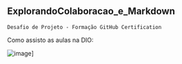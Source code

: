 ## ExplorandoColaboracao_e_Markdown
    
    Desafio de Projeto - Formação GitHub Certification

Como assisto as aulas na DIO:

![image](https://github.com/JuGasparini00/ExplorandoColaboracao_e_Markdown/assets/143405464/fc04b1b4-f764-4d70-af22-ca80d56e0a6f)]
